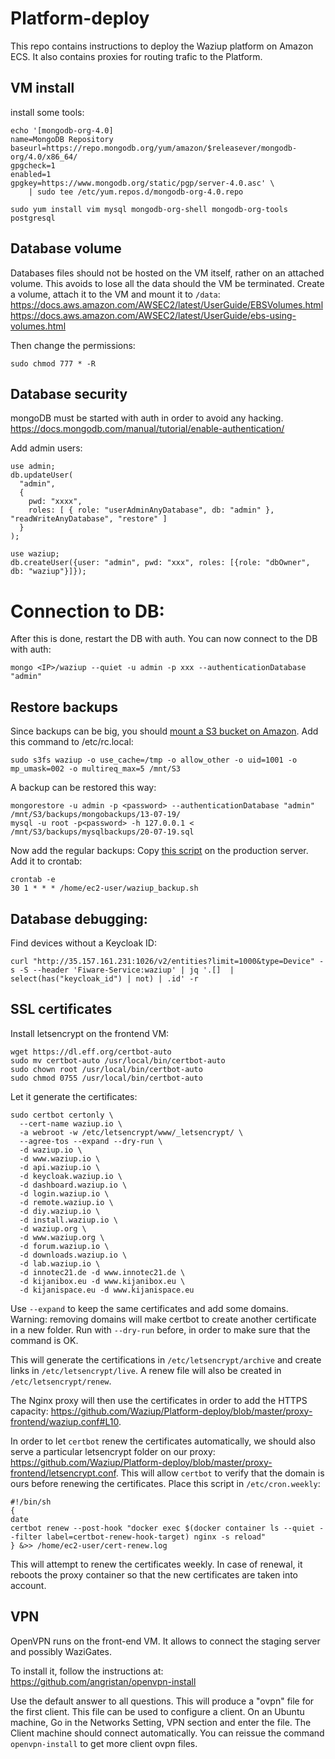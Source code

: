 # Platform-deploy

This repo contains instructions to deploy the Waziup platform on Amazon ECS.
It also contains proxies for routing trafic to the Platform.

VM install
----------

install some tools:
```
echo '[mongodb-org-4.0]
name=MongoDB Repository
baseurl=https://repo.mongodb.org/yum/amazon/$releasever/mongodb-org/4.0/x86_64/
gpgcheck=1
enabled=1
gpgkey=https://www.mongodb.org/static/pgp/server-4.0.asc' \
    | sudo tee /etc/yum.repos.d/mongodb-org-4.0.repo

sudo yum install vim mysql mongodb-org-shell mongodb-org-tools postgresql
```


Database volume
---------------

Databases files should not be hosted on the VM itself, rather on an attached volume.
This avoids to lose all the data should the VM be terminated.
Create a volume, attach it to the VM and mount it to `/data`:
https://docs.aws.amazon.com/AWSEC2/latest/UserGuide/EBSVolumes.html
https://docs.aws.amazon.com/AWSEC2/latest/UserGuide/ebs-using-volumes.html

Then change the permissions:
```
sudo chmod 777 * -R
```

Database security
-----------------

mongoDB must be started with auth in order to avoid any hacking.
https://docs.mongodb.com/manual/tutorial/enable-authentication/

Add admin users:
```
use admin;
db.updateUser(
  "admin",
  {
    pwd: "xxxx",
    roles: [ { role: "userAdminAnyDatabase", db: "admin" }, "readWriteAnyDatabase", "restore" ]
  }
);

use waziup;
db.createUser({user: "admin", pwd: "xxx", roles: [{role: "dbOwner", db: "waziup"}]});
```

Connection to DB:
=======
After this is done, restart the DB with auth. You can now connect to the DB with auth:
```
mongo <IP>/waziup --quiet -u admin -p xxx --authenticationDatabase "admin"
```

Restore backups
---------------

Since backups can be big, you should [mount a S3 bucket on Amazon](https://cloudkul.com/blog/mounting-s3-bucket-linux-ec2-instance/).
Add this command to /etc/rc.local:
```
sudo s3fs waziup -o use_cache=/tmp -o allow_other -o uid=1001 -o mp_umask=002 -o multireq_max=5 /mnt/S3
```

A backup can be restored this way:
```
mongorestore -u admin -p <password> --authenticationDatabase "admin" /mnt/S3/backups/mongobackups/13-07-19/
mysql -u root -p<password> -h 127.0.0.1 < /mnt/S3/backups/mysqlbackups/20-07-19.sql
```

Now add the regular backups:
Copy [this script](./waziup_backup.sh) on the production server.
Add it to crontab:
```
crontab -e
30 1 * * * /home/ec2-user/waziup_backup.sh
```

Database debugging:
-------------------

Find devices without a Keycloak ID:
```
curl "http://35.157.161.231:1026/v2/entities?limit=1000&type=Device" -s -S --header 'Fiware-Service:waziup' | jq '.[]  | select(has("keycloak_id") | not) | .id' -r
```

SSL certificates
----------------

Install letsencrypt on the frontend VM:
```
wget https://dl.eff.org/certbot-auto
sudo mv certbot-auto /usr/local/bin/certbot-auto
sudo chown root /usr/local/bin/certbot-auto
sudo chmod 0755 /usr/local/bin/certbot-auto
```
Let it generate the certificates:
```
sudo certbot certonly \
  --cert-name waziup.io \
  -a webroot -w /etc/letsencrypt/www/_letsencrypt/ \
  --agree-tos --expand --dry-run \
  -d waziup.io \
  -d www.waziup.io \
  -d api.waziup.io \
  -d keycloak.waziup.io \
  -d dashboard.waziup.io \
  -d login.waziup.io \
  -d remote.waziup.io \
  -d diy.waziup.io \
  -d install.waziup.io \
  -d waziup.org \
  -d www.waziup.org \
  -d forum.waziup.io \
  -d downloads.waziup.io \
  -d lab.waziup.io \
  -d innotec21.de -d www.innotec21.de \
  -d kijanibox.eu -d www.kijanibox.eu \
  -d kijanispace.eu -d www.kijanispace.eu

```
Use `--expand` to keep the same certificates and add some domains.
Warning: removing domains will make certbot to create another certificate in a new folder.
Run with `--dry-run` before, in order to make sure that the command is OK.

This will generate the certifications in `/etc/letsencrypt/archive` and create links in `/etc/letsencrypt/live`.
A renew file will also be created in `/etc/letsencrypt/renew`.

The Nginx proxy will then use the certificates in order to add the HTTPS capacity: https://github.com/Waziup/Platform-deploy/blob/master/proxy-frontend/waziup.conf#L10.


In order to let `certbot` renew the certificates automatically, we should also serve a particular letsencrypt folder on our proxy: https://github.com/Waziup/Platform-deploy/blob/master/proxy-frontend/letsencrypt.conf. This will allow `certbot` to verify that the domain is ours before renewing the certificates. 
Place this script in `/etc/cron.weekly`:
```
#!/bin/sh
{
date
certbot renew --post-hook "docker exec $(docker container ls --quiet --filter label=certbot-renew-hook-target) nginx -s reload"
} &>> /home/ec2-user/cert-renew.log
```
This will attempt to renew the certificates weekly. In case of renewal, it reboots the proxy container so that the new certificates are taken into account.

VPN
---

OpenVPN runs on the front-end VM. It allows to connect the staging server and possibly WaziGates.

To install it, follow the instructions at:
https://github.com/angristan/openvpn-install

Use the default answer to all questions.
This will produce a "ovpn" file for the first client. This file can be used to configure a client.
On an Ubuntu machine, Go in the Networks Setting, VPN section and enter the file.
The Client machine should connect automatically.
You can reissue the command `openvpn-install` to get more client ovpn files.
